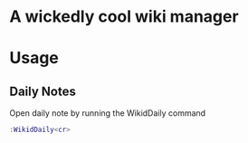 # A wickedly cool wiki manager

# Usage

## Daily Notes

Open daily note by running the WikidDaily command

```lua
:WikidDaily<cr>
```
